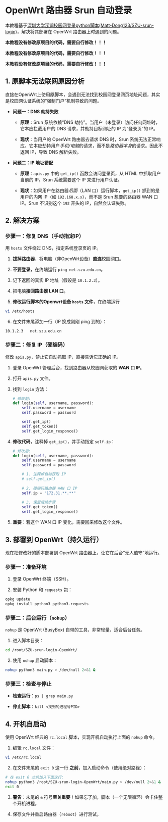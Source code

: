 # OpenWrt 路由器 Srun 自动登录

本教程基于[深圳大学深澜校园网登录python脚本(Matt-Dong123/SZU-srun-login)](https://github.com/Matt-Dong123/SZU-srun-login)，解决将其部署在 OpenWrt 路由器上时遇到的问题。

**本教程没有修改原项目的代码，需要自行修改！！！**

**本教程没有修改原项目的代码，需要自行修改！！！**

**本教程没有修改原项目的代码，需要自行修改！！！**

## 1. 原脚本无法联网原因分析

直接在OpenWrt上使用原脚本，会遇到无法找到校园网登录网页地址问题，其实是校园网认证系统的“强制门户”机制导致的问题。

- **问题一：DNS 劫持失败**

  - **原理**：Srun 系统依赖“DNS 劫持”。当用户（未登录）访问任何网址时，它本应拦截用户的 DNS 请求，并劫持目标网址的 IP 为“登录页”的 IP。

  - **现状**：当用户的 OpenWrt 路由器去请求 DNS 时，Srun 系统无法正常响应。它本应劫持用户*手机/电脑*的请求，而不是*路由器本身*的请求。因此不返回 IP，导致 DNS 解析失败。

- **问题二：IP 地址错配**

  - **原理**：`apis.py` 中的 `get_ip()` 函数会访问登录页，从 HTML 中抓取用户当前的 IP。Srun 系统需要这个 IP 来进行用户认证。

  - **现状**：如果用户在路由器*后面*（LAN 口）运行脚本，`get_ip()` 抓到的是用户的内网 IP（如 `192.168.x.x`），而不是 Srun 想要的路由器 WAN 口 IP。Srun 不识别这个 `192` 开头的 IP，自然会认证失败。

## 2. 解决方案

### 步骤一：修复 DNS（手动指定IP）

用 `hosts` 文件绕过 DNS，指定系统登录页的 IP。

1. **拔掉路由器**，将电脑（非OpenWrt设备）**直连**校园网口。

2. **不要登录**，在终端运行 `ping net.szu.edu.cn`。

3. 记下返回的真实 IP 地址（假设是 `10.1.2.3`）。

4. 把电脑**接回路由器 LAN 口**。

5. **修改运行脚本的Openwrt设备 `hosts` 文件**，在终端运行

```bash
vi /etc/hosts
```

6. 在文件末尾添加一行（IP 换成刚刚 ping 到的）：

```
10.1.2.3   net.szu.edu.cn
```

### 步骤二：修复 IP（硬编码）

修改 `apis.py`，禁止它自动抓取 IP，直接告诉它正确的 IP。

1. 登录 OpenWrt 管理后台，找到路由器从校园网获取的 **WAN 口 IP**。

2. 打开 `apis.py` 文件。

3. 找到 `login` 方法：

   ```python
   # 修改前:
   def login(self, username, password):
       self.username = username
       self.password = password

       self.get_ip()
       self.get_token()
       self.get_login_responce()
   ```
   
4. **修改代码**，注释掉 `get_ip()`，并手动指定 `self.ip`：

   ```python
   # 修改后:
   def login(self, username, password):
       self.username = username
       self.password = password

       # 1. 注释掉自动获取 IP
       # self.get_ip() 
       
       # 2. 硬编码路由器 WAN 口 IP
       self.ip = "172.31.**.**" 
       
       # 3. 保留后续步骤
       self.get_token()
       self.get_login_responce()
   ```
   
5. **重要**：若这个 WAN 口 IP 变化，需要回来修改这个文件。

## 3. 部署到 OpenWrt（持久运行）

现在把修改好的脚本部署到 OpenWrt 路由器上，让它在后台“无人值守”地运行。

### 步骤一：准备环境

1. 登录 OpenWrt 终端（SSH）。

2. 安装 Python 和 `requests` 包：

```bash
opkg update
opkg install python3 python3-requests
```

### 步骤二：后台运行（`nohup`）

`nohup` 是 OpenWrt (BusyBox) 自带的工具，非常轻量，适合后台任务。

1. 进入脚本目录：

```bash
cd /root/SZU-srun-login-OpenWrt/
```
   
2. 使用 `nohup` 启动脚本：

```bash
nohup python3 main.py > /dev/null 2>&1 &
```

### 步骤三：检查与停止

- **检查运行**：`ps | grep main.py`

- **停止脚本**：`kill <找到的进程号PID>`

## 4. 开机自启动

使用 OpenWrt 经典的 `rc.local` 脚本，实现开机自动执行上面的 `nohup` 命令。

1. 编辑 `rc.local` 文件：

```bash
vi /etc/rc.local
```
   
2. 在文件末尾的 `exit 0` 这一行 **之前**，加入启动命令（使用绝对路径）：

```bash
# 在 exit 0 之前加入下面这行:
nohup python3 /root/SZU-srun-login-OpenWrt/main.py > /dev/null 2>&1 &
exit 0
```

3. **警告**：末尾的 `&` 符号**至关重要**！如果忘了加，脚本（一个无限循环）会卡住整个开机进程。

4. 保存文件并重启路由器（`reboot`）进行测试。
